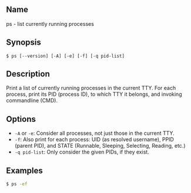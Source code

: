 ## Name

ps - list currently running processes

## Synopsis

```**sh
$ ps [--version] [-A] [-e] [-f] [-q pid-list]
```

## Description

Print a list of currently running processes in the current TTY.
For each process, print its PID (process ID), to which TTY it belongs, and invoking commandline (CMD).

## Options

* `-A` or `-e`: Consider all processes, not just those in the current TTY.
* `-f`: Also print for each process: UID (as resolved username), PPID (parent PID), and STATE (Runnable, Sleeping, Selecting, Reading, etc.)
* `-q pid-list`: Only consider the given PIDs, if they exist.

## Examples

```sh
$ ps -ef
```
